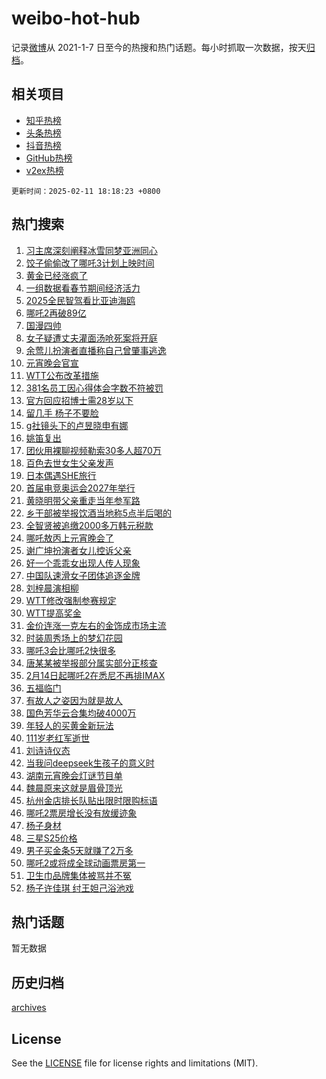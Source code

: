 # weibo-hot-hub

记录[微博](https://www.weibo.com)从 2021-1-7 日至今的热搜和热门话题。每小时抓取一次数据，按天[归档](archives)。

## 相关项目

- [知乎热榜](https://github.com/lonnyzhang423/zhihu-hot-hub)
- [头条热榜](https://github.com/lonnyzhang423/toutiao-hot-hub)
- [抖音热榜](https://github.com/lonnyzhang423/douyin-hot-hub)
- [GitHub热榜](https://github.com/lonnyzhang423/github-hot-hub)
- [v2ex热榜](https://github.com/lonnyzhang423/v2ex-hot-hub)


`更新时间：2025-02-11 18:18:23 +0800`

## 热门搜索

1. [习主席深刻阐释冰雪同梦亚洲同心](https://m.weibo.cn/search?containerid=100103type%3D1%26t%3D10%26q%3D%23%E4%B9%A0%E4%B8%BB%E5%B8%AD%E6%B7%B1%E5%88%BB%E9%98%90%E9%87%8A%E5%86%B0%E9%9B%AA%E5%90%8C%E6%A2%A6%E4%BA%9A%E6%B4%B2%E5%90%8C%E5%BF%83%23&stream_entry_id=51&isnewpage=1&extparam=seat%3D1%26q%3D%2523%25E4%25B9%25A0%25E4%25B8%25BB%25E5%25B8%25AD%25E6%25B7%25B1%25E5%2588%25BB%25E9%2598%2590%25E9%2587%258A%25E5%2586%25B0%25E9%259B%25AA%25E5%2590%258C%25E6%25A2%25A6%25E4%25BA%259A%25E6%25B4%25B2%25E5%2590%258C%25E5%25BF%2583%2523%26cate%3D10103%26filter_type%3Drealtimehot%26pos%3D0%26dgr%3D0%26stream_entry_id%3D51%26c_type%3D51%26display_time%3D1739269101%26pre_seqid%3D17392691016290385403142)
1. [饺子偷偷改了哪吒3计划上映时间](https://m.weibo.cn/search?containerid=100103type%3D1%26t%3D10%26q%3D%23%E9%A5%BA%E5%AD%90%E5%81%B7%E5%81%B7%E6%94%B9%E4%BA%86%E5%93%AA%E5%90%923%E8%AE%A1%E5%88%92%E4%B8%8A%E6%98%A0%E6%97%B6%E9%97%B4%23&stream_entry_id=31&isnewpage=1&extparam=seat%3D1%26cate%3D5001%26realpos%3D1%26pos%3D0%26stream_entry_id%3D31%26lcate%3D5001%26flag%3D2%26band_rank%3D1%26q%3D%2523%25E9%25A5%25BA%25E5%25AD%2590%25E5%2581%25B7%25E5%2581%25B7%25E6%2594%25B9%25E4%25BA%2586%25E5%2593%25AA%25E5%2590%25923%25E8%25AE%25A1%25E5%2588%2592%25E4%25B8%258A%25E6%2598%25A0%25E6%2597%25B6%25E9%2597%25B4%2523%26dgr%3D0%26filter_type%3Drealtimehot%26c_type%3D31%26display_time%3D1739269101%26pre_seqid%3D17392691016290385403142)
1. [黄金已经涨疯了](https://m.weibo.cn/search?containerid=100103type%3D1%26t%3D10%26q%3D%23%E9%BB%84%E9%87%91%E5%B7%B2%E7%BB%8F%E6%B6%A8%E7%96%AF%E4%BA%86%23&stream_entry_id=31&isnewpage=1&extparam=seat%3D1%26cate%3D5001%26realpos%3D2%26pos%3D1%26stream_entry_id%3D31%26lcate%3D5001%26flag%3D2%26band_rank%3D2%26q%3D%2523%25E9%25BB%2584%25E9%2587%2591%25E5%25B7%25B2%25E7%25BB%258F%25E6%25B6%25A8%25E7%2596%25AF%25E4%25BA%2586%2523%26dgr%3D0%26filter_type%3Drealtimehot%26c_type%3D31%26display_time%3D1739269101%26pre_seqid%3D17392691016290385403142)
1. [一组数据看春节期间经济活力](https://m.weibo.cn/search?containerid=100103type%3D1%26t%3D10%26q%3D%23%E4%B8%80%E7%BB%84%E6%95%B0%E6%8D%AE%E7%9C%8B%E6%98%A5%E8%8A%82%E6%9C%9F%E9%97%B4%E7%BB%8F%E6%B5%8E%E6%B4%BB%E5%8A%9B%23&stream_entry_id=31&isnewpage=1&extparam=seat%3D1%26cate%3D5001%26realpos%3D3%26pos%3D2%26stream_entry_id%3D31%26lcate%3D5001%26flag%3D1%26band_rank%3D3%26q%3D%2523%25E4%25B8%2580%25E7%25BB%2584%25E6%2595%25B0%25E6%258D%25AE%25E7%259C%258B%25E6%2598%25A5%25E8%258A%2582%25E6%259C%259F%25E9%2597%25B4%25E7%25BB%258F%25E6%25B5%258E%25E6%25B4%25BB%25E5%258A%259B%2523%26dgr%3D0%26filter_type%3Drealtimehot%26c_type%3D31%26display_time%3D1739269101%26pre_seqid%3D17392691016290385403142)
1. [2025全民智驾看比亚迪海鸥](https://m.weibo.cn/search?containerid=100103type%3D1%26t%3D10%26q%3D%232025%E5%85%A8%E6%B0%91%E6%99%BA%E9%A9%BE%E7%9C%8B%E6%AF%94%E4%BA%9A%E8%BF%AA%E6%B5%B7%E9%B8%A5%23&stream_entry_id=31&isnewpage=1&extparam=seat%3D1%26band_rank%3D4%26is_ad_pos%3D1%26pos%3D3%26stream_entry_id%3D31%26lcate%3D5001%26c_type%3D31%26topic_ad%3D1%26filter_type%3Drealtimehot%26q%3D%25232025%25E5%2585%25A8%25E6%25B0%2591%25E6%2599%25BA%25E9%25A9%25BE%25E7%259C%258B%25E6%25AF%2594%25E4%25BA%259A%25E8%25BF%25AA%25E6%25B5%25B7%25E9%25B8%25A5%2523%26dgr%3D0%26cate%3D5001%26adid%3D275763%26display_time%3D1739269101%26pre_seqid%3D17392691016290385403142)
1. [哪吒2再破89亿](https://m.weibo.cn/search?containerid=100103type%3D1%26t%3D10%26q%3D%23%E5%93%AA%E5%90%922%E5%86%8D%E7%A0%B489%E4%BA%BF%23&stream_entry_id=31&isnewpage=1&extparam=seat%3D1%26cate%3D5001%26realpos%3D4%26pos%3D4%26stream_entry_id%3D31%26lcate%3D5001%26flag%3D1%26band_rank%3D4%26q%3D%2523%25E5%2593%25AA%25E5%2590%25922%25E5%2586%258D%25E7%25A0%25B489%25E4%25BA%25BF%2523%26dgr%3D0%26filter_type%3Drealtimehot%26c_type%3D31%26display_time%3D1739269101%26pre_seqid%3D17392691016290385403142)
1. [国漫四帅](https://m.weibo.cn/search?containerid=100103type%3D1%26t%3D10%26q%3D%23%E5%9B%BD%E6%BC%AB%E5%9B%9B%E5%B8%85%23&stream_entry_id=31&isnewpage=1&extparam=seat%3D1%26cate%3D5001%26realpos%3D5%26pos%3D5%26stream_entry_id%3D31%26lcate%3D5001%26flag%3D1%26band_rank%3D5%26q%3D%2523%25E5%259B%25BD%25E6%25BC%25AB%25E5%259B%259B%25E5%25B8%2585%2523%26dgr%3D0%26filter_type%3Drealtimehot%26c_type%3D31%26display_time%3D1739269101%26pre_seqid%3D17392691016290385403142)
1. [女子疑遭丈夫灌面汤呛死案将开庭](https://m.weibo.cn/search?containerid=100103type%3D1%26t%3D10%26q%3D%23%E5%A5%B3%E5%AD%90%E7%96%91%E9%81%AD%E4%B8%88%E5%A4%AB%E7%81%8C%E9%9D%A2%E6%B1%A4%E5%91%9B%E6%AD%BB%E6%A1%88%E5%B0%86%E5%BC%80%E5%BA%AD%23&stream_entry_id=31&isnewpage=1&extparam=seat%3D1%26cate%3D5001%26realpos%3D6%26pos%3D6%26stream_entry_id%3D31%26lcate%3D5001%26flag%3D0%26band_rank%3D6%26q%3D%2523%25E5%25A5%25B3%25E5%25AD%2590%25E7%2596%2591%25E9%2581%25AD%25E4%25B8%2588%25E5%25A4%25AB%25E7%2581%258C%25E9%259D%25A2%25E6%25B1%25A4%25E5%2591%259B%25E6%25AD%25BB%25E6%25A1%2588%25E5%25B0%2586%25E5%25BC%2580%25E5%25BA%25AD%2523%26dgr%3D0%26filter_type%3Drealtimehot%26c_type%3D31%26display_time%3D1739269101%26pre_seqid%3D17392691016290385403142)
1. [余莺儿扮演者直播称自己曾肇事逃逸](https://m.weibo.cn/search?containerid=100103type%3D1%26t%3D10%26q%3D%23%E4%BD%99%E8%8E%BA%E5%84%BF%E6%89%AE%E6%BC%94%E8%80%85%E7%9B%B4%E6%92%AD%E7%A7%B0%E8%87%AA%E5%B7%B1%E6%9B%BE%E8%82%87%E4%BA%8B%E9%80%83%E9%80%B8%23&stream_entry_id=31&isnewpage=1&extparam=seat%3D1%26cate%3D5001%26realpos%3D7%26pos%3D7%26stream_entry_id%3D31%26lcate%3D5001%26flag%3D0%26band_rank%3D7%26q%3D%2523%25E4%25BD%2599%25E8%258E%25BA%25E5%2584%25BF%25E6%2589%25AE%25E6%25BC%2594%25E8%2580%2585%25E7%259B%25B4%25E6%2592%25AD%25E7%25A7%25B0%25E8%2587%25AA%25E5%25B7%25B1%25E6%259B%25BE%25E8%2582%2587%25E4%25BA%258B%25E9%2580%2583%25E9%2580%25B8%2523%26dgr%3D0%26filter_type%3Drealtimehot%26c_type%3D31%26display_time%3D1739269101%26pre_seqid%3D17392691016290385403142)
1. [元宵晚会官宣](https://m.weibo.cn/search?containerid=100103type%3D1%26t%3D10%26q%3D%23%E5%85%83%E5%AE%B5%E6%99%9A%E4%BC%9A%E5%AE%98%E5%AE%A3%23&stream_entry_id=31&isnewpage=1&extparam=seat%3D1%26cate%3D5001%26realpos%3D8%26pos%3D8%26stream_entry_id%3D31%26lcate%3D5001%26flag%3D0%26band_rank%3D8%26q%3D%2523%25E5%2585%2583%25E5%25AE%25B5%25E6%2599%259A%25E4%25BC%259A%25E5%25AE%2598%25E5%25AE%25A3%2523%26dgr%3D0%26filter_type%3Drealtimehot%26c_type%3D31%26display_time%3D1739269101%26pre_seqid%3D17392691016290385403142)
1. [WTT公布改革措施](https://m.weibo.cn/search?containerid=100103type%3D1%26t%3D10%26q%3D%23WTT%E5%85%AC%E5%B8%83%E6%94%B9%E9%9D%A9%E6%8E%AA%E6%96%BD%23&stream_entry_id=31&isnewpage=1&extparam=seat%3D1%26cate%3D5001%26realpos%3D9%26pos%3D9%26stream_entry_id%3D31%26lcate%3D5001%26flag%3D1%26band_rank%3D9%26q%3D%2523WTT%25E5%2585%25AC%25E5%25B8%2583%25E6%2594%25B9%25E9%259D%25A9%25E6%258E%25AA%25E6%2596%25BD%2523%26dgr%3D0%26filter_type%3Drealtimehot%26c_type%3D31%26display_time%3D1739269101%26pre_seqid%3D17392691016290385403142)
1. [381名员工因心得体会字数不符被罚](https://m.weibo.cn/search?containerid=100103type%3D1%26t%3D10%26q%3D%23381%E5%90%8D%E5%91%98%E5%B7%A5%E5%9B%A0%E5%BF%83%E5%BE%97%E4%BD%93%E4%BC%9A%E5%AD%97%E6%95%B0%E4%B8%8D%E7%AC%A6%E8%A2%AB%E7%BD%9A%23&stream_entry_id=31&isnewpage=1&extparam=seat%3D1%26cate%3D5001%26realpos%3D10%26pos%3D10%26stream_entry_id%3D31%26lcate%3D5001%26flag%3D1%26band_rank%3D10%26q%3D%2523381%25E5%2590%258D%25E5%2591%2598%25E5%25B7%25A5%25E5%259B%25A0%25E5%25BF%2583%25E5%25BE%2597%25E4%25BD%2593%25E4%25BC%259A%25E5%25AD%2597%25E6%2595%25B0%25E4%25B8%258D%25E7%25AC%25A6%25E8%25A2%25AB%25E7%25BD%259A%2523%26dgr%3D0%26filter_type%3Drealtimehot%26c_type%3D31%26display_time%3D1739269101%26pre_seqid%3D17392691016290385403142)
1. [官方回应招博士需28岁以下](https://m.weibo.cn/search?containerid=100103type%3D1%26t%3D10%26q%3D%23%E5%AE%98%E6%96%B9%E5%9B%9E%E5%BA%94%E6%8B%9B%E5%8D%9A%E5%A3%AB%E9%9C%8028%E5%B2%81%E4%BB%A5%E4%B8%8B%23&stream_entry_id=31&isnewpage=1&extparam=seat%3D1%26cate%3D5001%26realpos%3D11%26pos%3D11%26stream_entry_id%3D31%26lcate%3D5001%26flag%3D0%26band_rank%3D11%26q%3D%2523%25E5%25AE%2598%25E6%2596%25B9%25E5%259B%259E%25E5%25BA%2594%25E6%258B%259B%25E5%258D%259A%25E5%25A3%25AB%25E9%259C%258028%25E5%25B2%2581%25E4%25BB%25A5%25E4%25B8%258B%2523%26dgr%3D0%26filter_type%3Drealtimehot%26c_type%3D31%26display_time%3D1739269101%26pre_seqid%3D17392691016290385403142)
1. [留几手 杨子不要脸](https://m.weibo.cn/search?containerid=100103type%3D1%26t%3D10%26q%3D%E7%95%99%E5%87%A0%E6%89%8B+%E6%9D%A8%E5%AD%90%E4%B8%8D%E8%A6%81%E8%84%B8&stream_entry_id=31&isnewpage=1&extparam=seat%3D1%26cate%3D5001%26realpos%3D12%26pos%3D12%26stream_entry_id%3D31%26lcate%3D5001%26flag%3D2%26band_rank%3D12%26q%3D%25E7%2595%2599%25E5%2587%25A0%25E6%2589%258B%2520%25E6%259D%25A8%25E5%25AD%2590%25E4%25B8%258D%25E8%25A6%2581%25E8%2584%25B8%26dgr%3D0%26filter_type%3Drealtimehot%26c_type%3D31%26display_time%3D1739269101%26pre_seqid%3D17392691016290385403142)
1. [g社镜头下的卢昱晓申有娜](https://m.weibo.cn/search?containerid=100103type%3D1%26t%3D10%26q%3D%23g%E7%A4%BE%E9%95%9C%E5%A4%B4%E4%B8%8B%E7%9A%84%E5%8D%A2%E6%98%B1%E6%99%93%E7%94%B3%E6%9C%89%E5%A8%9C%23&stream_entry_id=31&isnewpage=1&extparam=seat%3D1%26cate%3D5001%26realpos%3D13%26pos%3D13%26stream_entry_id%3D31%26lcate%3D5001%26flag%3D1%26band_rank%3D13%26q%3D%2523g%25E7%25A4%25BE%25E9%2595%259C%25E5%25A4%25B4%25E4%25B8%258B%25E7%259A%2584%25E5%258D%25A2%25E6%2598%25B1%25E6%2599%2593%25E7%2594%25B3%25E6%259C%2589%25E5%25A8%259C%2523%26dgr%3D0%26filter_type%3Drealtimehot%26c_type%3D31%26display_time%3D1739269101%26pre_seqid%3D17392691016290385403142)
1. [姚笛复出](https://m.weibo.cn/search?containerid=100103type%3D1%26t%3D10%26q%3D%E5%A7%9A%E7%AC%9B%E5%A4%8D%E5%87%BA&stream_entry_id=31&isnewpage=1&extparam=seat%3D1%26cate%3D5001%26realpos%3D14%26pos%3D14%26stream_entry_id%3D31%26lcate%3D5001%26flag%3D2%26band_rank%3D14%26q%3D%25E5%25A7%259A%25E7%25AC%259B%25E5%25A4%258D%25E5%2587%25BA%26dgr%3D0%26filter_type%3Drealtimehot%26c_type%3D31%26display_time%3D1739269101%26pre_seqid%3D17392691016290385403142)
1. [团伙用裸聊视频勒索30多人超70万](https://m.weibo.cn/search?containerid=100103type%3D1%26t%3D10%26q%3D%23%E5%9B%A2%E4%BC%99%E7%94%A8%E8%A3%B8%E8%81%8A%E8%A7%86%E9%A2%91%E5%8B%92%E7%B4%A230%E5%A4%9A%E4%BA%BA%E8%B6%8570%E4%B8%87%23&stream_entry_id=31&isnewpage=1&extparam=seat%3D1%26cate%3D5001%26realpos%3D15%26pos%3D15%26stream_entry_id%3D31%26lcate%3D5001%26flag%3D1%26band_rank%3D15%26q%3D%2523%25E5%259B%25A2%25E4%25BC%2599%25E7%2594%25A8%25E8%25A3%25B8%25E8%2581%258A%25E8%25A7%2586%25E9%25A2%2591%25E5%258B%2592%25E7%25B4%25A230%25E5%25A4%259A%25E4%25BA%25BA%25E8%25B6%258570%25E4%25B8%2587%2523%26dgr%3D0%26filter_type%3Drealtimehot%26c_type%3D31%26display_time%3D1739269101%26pre_seqid%3D17392691016290385403142)
1. [百色去世女生父亲发声](https://m.weibo.cn/search?containerid=100103type%3D1%26t%3D10%26q%3D%23%E7%99%BE%E8%89%B2%E5%8E%BB%E4%B8%96%E5%A5%B3%E7%94%9F%E7%88%B6%E4%BA%B2%E5%8F%91%E5%A3%B0%23&stream_entry_id=31&isnewpage=1&extparam=seat%3D1%26cate%3D5001%26realpos%3D16%26pos%3D16%26stream_entry_id%3D31%26lcate%3D5001%26flag%3D1%26band_rank%3D16%26q%3D%2523%25E7%2599%25BE%25E8%2589%25B2%25E5%258E%25BB%25E4%25B8%2596%25E5%25A5%25B3%25E7%2594%259F%25E7%2588%25B6%25E4%25BA%25B2%25E5%258F%2591%25E5%25A3%25B0%2523%26dgr%3D0%26filter_type%3Drealtimehot%26c_type%3D31%26display_time%3D1739269101%26pre_seqid%3D17392691016290385403142)
1. [日本偶遇SHE旅行](https://m.weibo.cn/search?containerid=100103type%3D1%26t%3D10%26q%3D%23%E6%97%A5%E6%9C%AC%E5%81%B6%E9%81%87SHE%E6%97%85%E8%A1%8C%23&stream_entry_id=31&isnewpage=1&extparam=seat%3D1%26cate%3D5001%26realpos%3D17%26pos%3D17%26stream_entry_id%3D31%26lcate%3D5001%26flag%3D0%26band_rank%3D17%26q%3D%2523%25E6%2597%25A5%25E6%259C%25AC%25E5%2581%25B6%25E9%2581%2587SHE%25E6%2597%2585%25E8%25A1%258C%2523%26dgr%3D0%26filter_type%3Drealtimehot%26c_type%3D31%26display_time%3D1739269101%26pre_seqid%3D17392691016290385403142)
1. [首届电竞奥运会2027年举行](https://m.weibo.cn/search?containerid=100103type%3D1%26t%3D10%26q%3D%23%E9%A6%96%E5%B1%8A%E7%94%B5%E7%AB%9E%E5%A5%A5%E8%BF%90%E4%BC%9A2027%E5%B9%B4%E4%B8%BE%E8%A1%8C%23&stream_entry_id=31&isnewpage=1&extparam=seat%3D1%26cate%3D5001%26realpos%3D18%26pos%3D18%26stream_entry_id%3D31%26lcate%3D5001%26flag%3D1%26band_rank%3D18%26q%3D%2523%25E9%25A6%2596%25E5%25B1%258A%25E7%2594%25B5%25E7%25AB%259E%25E5%25A5%25A5%25E8%25BF%2590%25E4%25BC%259A2027%25E5%25B9%25B4%25E4%25B8%25BE%25E8%25A1%258C%2523%26dgr%3D0%26filter_type%3Drealtimehot%26c_type%3D31%26display_time%3D1739269101%26pre_seqid%3D17392691016290385403142)
1. [黄晓明带父亲重走当年参军路](https://m.weibo.cn/search?containerid=100103type%3D1%26t%3D10%26q%3D%23%E9%BB%84%E6%99%93%E6%98%8E%E5%B8%A6%E7%88%B6%E4%BA%B2%E9%87%8D%E8%B5%B0%E5%BD%93%E5%B9%B4%E5%8F%82%E5%86%9B%E8%B7%AF%23&stream_entry_id=31&isnewpage=1&extparam=seat%3D1%26cate%3D5001%26realpos%3D19%26pos%3D19%26stream_entry_id%3D31%26lcate%3D5001%26flag%3D1%26band_rank%3D19%26q%3D%2523%25E9%25BB%2584%25E6%2599%2593%25E6%2598%258E%25E5%25B8%25A6%25E7%2588%25B6%25E4%25BA%25B2%25E9%2587%258D%25E8%25B5%25B0%25E5%25BD%2593%25E5%25B9%25B4%25E5%258F%2582%25E5%2586%259B%25E8%25B7%25AF%2523%26dgr%3D0%26filter_type%3Drealtimehot%26c_type%3D31%26display_time%3D1739269101%26pre_seqid%3D17392691016290385403142)
1. [乡干部被举报饮酒当地称5点半后喝的](https://m.weibo.cn/search?containerid=100103type%3D1%26t%3D10%26q%3D%23%E4%B9%A1%E5%B9%B2%E9%83%A8%E8%A2%AB%E4%B8%BE%E6%8A%A5%E9%A5%AE%E9%85%92%E5%BD%93%E5%9C%B0%E7%A7%B05%E7%82%B9%E5%8D%8A%E5%90%8E%E5%96%9D%E7%9A%84%23&stream_entry_id=31&isnewpage=1&extparam=seat%3D1%26cate%3D5001%26realpos%3D20%26pos%3D20%26stream_entry_id%3D31%26lcate%3D5001%26flag%3D1%26band_rank%3D20%26q%3D%2523%25E4%25B9%25A1%25E5%25B9%25B2%25E9%2583%25A8%25E8%25A2%25AB%25E4%25B8%25BE%25E6%258A%25A5%25E9%25A5%25AE%25E9%2585%2592%25E5%25BD%2593%25E5%259C%25B0%25E7%25A7%25B05%25E7%2582%25B9%25E5%258D%258A%25E5%2590%258E%25E5%2596%259D%25E7%259A%2584%2523%26dgr%3D0%26filter_type%3Drealtimehot%26c_type%3D31%26display_time%3D1739269101%26pre_seqid%3D17392691016290385403142)
1. [全智贤被追缴2000多万韩元税款](https://m.weibo.cn/search?containerid=100103type%3D1%26t%3D10%26q%3D%23%E5%85%A8%E6%99%BA%E8%B4%A4%E8%A2%AB%E8%BF%BD%E7%BC%B42000%E5%A4%9A%E4%B8%87%E9%9F%A9%E5%85%83%E7%A8%8E%E6%AC%BE%23&stream_entry_id=31&isnewpage=1&extparam=seat%3D1%26cate%3D5001%26realpos%3D21%26pos%3D21%26stream_entry_id%3D31%26lcate%3D5001%26flag%3D1%26band_rank%3D21%26q%3D%2523%25E5%2585%25A8%25E6%2599%25BA%25E8%25B4%25A4%25E8%25A2%25AB%25E8%25BF%25BD%25E7%25BC%25B42000%25E5%25A4%259A%25E4%25B8%2587%25E9%259F%25A9%25E5%2585%2583%25E7%25A8%258E%25E6%25AC%25BE%2523%26dgr%3D0%26filter_type%3Drealtimehot%26c_type%3D31%26display_time%3D1739269101%26pre_seqid%3D17392691016290385403142)
1. [哪吒敖丙上元宵晚会了](https://m.weibo.cn/search?containerid=100103type%3D1%26t%3D10%26q%3D%23%E5%93%AA%E5%90%92%E6%95%96%E4%B8%99%E4%B8%8A%E5%85%83%E5%AE%B5%E6%99%9A%E4%BC%9A%E4%BA%86%23&stream_entry_id=31&isnewpage=1&extparam=seat%3D1%26cate%3D5001%26realpos%3D22%26pos%3D22%26stream_entry_id%3D31%26lcate%3D5001%26flag%3D0%26band_rank%3D22%26q%3D%2523%25E5%2593%25AA%25E5%2590%2592%25E6%2595%2596%25E4%25B8%2599%25E4%25B8%258A%25E5%2585%2583%25E5%25AE%25B5%25E6%2599%259A%25E4%25BC%259A%25E4%25BA%2586%2523%26dgr%3D0%26filter_type%3Drealtimehot%26c_type%3D31%26display_time%3D1739269101%26pre_seqid%3D17392691016290385403142)
1. [谢广坤扮演者女儿控诉父亲](https://m.weibo.cn/search?containerid=100103type%3D1%26t%3D10%26q%3D%23%E8%B0%A2%E5%B9%BF%E5%9D%A4%E6%89%AE%E6%BC%94%E8%80%85%E5%A5%B3%E5%84%BF%E6%8E%A7%E8%AF%89%E7%88%B6%E4%BA%B2%23&stream_entry_id=31&isnewpage=1&extparam=seat%3D1%26cate%3D5001%26realpos%3D23%26pos%3D23%26stream_entry_id%3D31%26lcate%3D5001%26flag%3D0%26band_rank%3D23%26q%3D%2523%25E8%25B0%25A2%25E5%25B9%25BF%25E5%259D%25A4%25E6%2589%25AE%25E6%25BC%2594%25E8%2580%2585%25E5%25A5%25B3%25E5%2584%25BF%25E6%258E%25A7%25E8%25AF%2589%25E7%2588%25B6%25E4%25BA%25B2%2523%26dgr%3D0%26filter_type%3Drealtimehot%26c_type%3D31%26display_time%3D1739269101%26pre_seqid%3D17392691016290385403142)
1. [好一个乖乖女出现人传人现象](https://m.weibo.cn/search?containerid=100103type%3D1%26t%3D10%26q%3D%E5%A5%BD%E4%B8%80%E4%B8%AA%E4%B9%96%E4%B9%96%E5%A5%B3%E5%87%BA%E7%8E%B0%E4%BA%BA%E4%BC%A0%E4%BA%BA%E7%8E%B0%E8%B1%A1&stream_entry_id=31&isnewpage=1&extparam=seat%3D1%26cate%3D5001%26realpos%3D24%26pos%3D24%26stream_entry_id%3D31%26lcate%3D5001%26flag%3D1%26band_rank%3D24%26q%3D%25E5%25A5%25BD%25E4%25B8%2580%25E4%25B8%25AA%25E4%25B9%2596%25E4%25B9%2596%25E5%25A5%25B3%25E5%2587%25BA%25E7%258E%25B0%25E4%25BA%25BA%25E4%25BC%25A0%25E4%25BA%25BA%25E7%258E%25B0%25E8%25B1%25A1%26dgr%3D0%26filter_type%3Drealtimehot%26c_type%3D31%26display_time%3D1739269101%26pre_seqid%3D17392691016290385403142)
1. [中国队速滑女子团体追逐金牌](https://m.weibo.cn/search?containerid=100103type%3D1%26t%3D10%26q%3D%23%E4%B8%AD%E5%9B%BD%E9%98%9F%E9%80%9F%E6%BB%91%E5%A5%B3%E5%AD%90%E5%9B%A2%E4%BD%93%E8%BF%BD%E9%80%90%E9%87%91%E7%89%8C%23&stream_entry_id=31&isnewpage=1&extparam=seat%3D1%26cate%3D5001%26realpos%3D25%26pos%3D25%26stream_entry_id%3D31%26lcate%3D5001%26flag%3D1%26band_rank%3D25%26q%3D%2523%25E4%25B8%25AD%25E5%259B%25BD%25E9%2598%259F%25E9%2580%259F%25E6%25BB%2591%25E5%25A5%25B3%25E5%25AD%2590%25E5%259B%25A2%25E4%25BD%2593%25E8%25BF%25BD%25E9%2580%2590%25E9%2587%2591%25E7%2589%258C%2523%26dgr%3D0%26filter_type%3Drealtimehot%26c_type%3D31%26display_time%3D1739269101%26pre_seqid%3D17392691016290385403142)
1. [刘梓晨演相柳](https://m.weibo.cn/search?containerid=100103type%3D1%26t%3D10%26q%3D%E5%88%98%E6%A2%93%E6%99%A8%E6%BC%94%E7%9B%B8%E6%9F%B3&stream_entry_id=31&isnewpage=1&extparam=seat%3D1%26cate%3D5001%26realpos%3D26%26pos%3D26%26stream_entry_id%3D31%26lcate%3D5001%26flag%3D0%26band_rank%3D26%26q%3D%25E5%2588%2598%25E6%25A2%2593%25E6%2599%25A8%25E6%25BC%2594%25E7%259B%25B8%25E6%259F%25B3%26dgr%3D0%26filter_type%3Drealtimehot%26c_type%3D31%26display_time%3D1739269101%26pre_seqid%3D17392691016290385403142)
1. [WTT修改强制参赛规定](https://m.weibo.cn/search?containerid=100103type%3D1%26t%3D10%26q%3D%23WTT%E4%BF%AE%E6%94%B9%E5%BC%BA%E5%88%B6%E5%8F%82%E8%B5%9B%E8%A7%84%E5%AE%9A%23&stream_entry_id=31&isnewpage=1&extparam=seat%3D1%26cate%3D5001%26realpos%3D27%26pos%3D27%26stream_entry_id%3D31%26lcate%3D5001%26flag%3D1%26band_rank%3D27%26q%3D%2523WTT%25E4%25BF%25AE%25E6%2594%25B9%25E5%25BC%25BA%25E5%2588%25B6%25E5%258F%2582%25E8%25B5%259B%25E8%25A7%2584%25E5%25AE%259A%2523%26dgr%3D0%26filter_type%3Drealtimehot%26c_type%3D31%26display_time%3D1739269101%26pre_seqid%3D17392691016290385403142)
1. [WTT提高奖金](https://m.weibo.cn/search?containerid=100103type%3D1%26t%3D10%26q%3D%23WTT%E6%8F%90%E9%AB%98%E5%A5%96%E9%87%91%23&stream_entry_id=31&isnewpage=1&extparam=seat%3D1%26cate%3D5001%26realpos%3D28%26pos%3D28%26stream_entry_id%3D31%26lcate%3D5001%26flag%3D1%26band_rank%3D28%26q%3D%2523WTT%25E6%258F%2590%25E9%25AB%2598%25E5%25A5%2596%25E9%2587%2591%2523%26dgr%3D0%26filter_type%3Drealtimehot%26c_type%3D31%26display_time%3D1739269101%26pre_seqid%3D17392691016290385403142)
1. [金价连涨一克左右的金饰成市场主流](https://m.weibo.cn/search?containerid=100103type%3D1%26t%3D10%26q%3D%23%E9%87%91%E4%BB%B7%E8%BF%9E%E6%B6%A8%E4%B8%80%E5%85%8B%E5%B7%A6%E5%8F%B3%E7%9A%84%E9%87%91%E9%A5%B0%E6%88%90%E5%B8%82%E5%9C%BA%E4%B8%BB%E6%B5%81%23&stream_entry_id=31&isnewpage=1&extparam=seat%3D1%26cate%3D5001%26realpos%3D29%26pos%3D29%26stream_entry_id%3D31%26lcate%3D5001%26flag%3D0%26band_rank%3D29%26q%3D%2523%25E9%2587%2591%25E4%25BB%25B7%25E8%25BF%259E%25E6%25B6%25A8%25E4%25B8%2580%25E5%2585%258B%25E5%25B7%25A6%25E5%258F%25B3%25E7%259A%2584%25E9%2587%2591%25E9%25A5%25B0%25E6%2588%2590%25E5%25B8%2582%25E5%259C%25BA%25E4%25B8%25BB%25E6%25B5%2581%2523%26dgr%3D0%26filter_type%3Drealtimehot%26c_type%3D31%26display_time%3D1739269101%26pre_seqid%3D17392691016290385403142)
1. [时装周秀场上的梦幻花园](https://m.weibo.cn/search?containerid=100103type%3D1%26t%3D10%26q%3D%E6%97%B6%E8%A3%85%E5%91%A8%E7%A7%80%E5%9C%BA%E4%B8%8A%E7%9A%84%E6%A2%A6%E5%B9%BB%E8%8A%B1%E5%9B%AD&stream_entry_id=31&isnewpage=1&extparam=seat%3D1%26cate%3D5001%26realpos%3D30%26pos%3D30%26stream_entry_id%3D31%26lcate%3D5001%26flag%3D1%26band_rank%3D30%26q%3D%25E6%2597%25B6%25E8%25A3%2585%25E5%2591%25A8%25E7%25A7%2580%25E5%259C%25BA%25E4%25B8%258A%25E7%259A%2584%25E6%25A2%25A6%25E5%25B9%25BB%25E8%258A%25B1%25E5%259B%25AD%26dgr%3D0%26filter_type%3Drealtimehot%26c_type%3D31%26display_time%3D1739269101%26pre_seqid%3D17392691016290385403142)
1. [哪吒3会比哪吒2快很多](https://m.weibo.cn/search?containerid=100103type%3D1%26t%3D10%26q%3D%23%E5%93%AA%E5%90%923%E4%BC%9A%E6%AF%94%E5%93%AA%E5%90%922%E5%BF%AB%E5%BE%88%E5%A4%9A%23&stream_entry_id=31&isnewpage=1&extparam=seat%3D1%26cate%3D5001%26realpos%3D31%26pos%3D31%26stream_entry_id%3D31%26lcate%3D5001%26flag%3D1%26band_rank%3D31%26q%3D%2523%25E5%2593%25AA%25E5%2590%25923%25E4%25BC%259A%25E6%25AF%2594%25E5%2593%25AA%25E5%2590%25922%25E5%25BF%25AB%25E5%25BE%2588%25E5%25A4%259A%2523%26dgr%3D0%26filter_type%3Drealtimehot%26c_type%3D31%26display_time%3D1739269101%26pre_seqid%3D17392691016290385403142)
1. [唐某某被举报部分属实部分正核查](https://m.weibo.cn/search?containerid=100103type%3D1%26t%3D10%26q%3D%23%E5%94%90%E6%9F%90%E6%9F%90%E8%A2%AB%E4%B8%BE%E6%8A%A5%E9%83%A8%E5%88%86%E5%B1%9E%E5%AE%9E%E9%83%A8%E5%88%86%E6%AD%A3%E6%A0%B8%E6%9F%A5%23&stream_entry_id=31&isnewpage=1&extparam=seat%3D1%26cate%3D5001%26realpos%3D32%26pos%3D32%26stream_entry_id%3D31%26lcate%3D5001%26flag%3D0%26band_rank%3D32%26q%3D%2523%25E5%2594%2590%25E6%259F%2590%25E6%259F%2590%25E8%25A2%25AB%25E4%25B8%25BE%25E6%258A%25A5%25E9%2583%25A8%25E5%2588%2586%25E5%25B1%259E%25E5%25AE%259E%25E9%2583%25A8%25E5%2588%2586%25E6%25AD%25A3%25E6%25A0%25B8%25E6%259F%25A5%2523%26dgr%3D0%26filter_type%3Drealtimehot%26c_type%3D31%26display_time%3D1739269101%26pre_seqid%3D17392691016290385403142)
1. [2月14日起哪吒2在悉尼不再排IMAX](https://m.weibo.cn/search?containerid=100103type%3D1%26t%3D10%26q%3D%232%E6%9C%8814%E6%97%A5%E8%B5%B7%E5%93%AA%E5%90%922%E5%9C%A8%E6%82%89%E5%B0%BC%E4%B8%8D%E5%86%8D%E6%8E%92IMAX%23&stream_entry_id=31&isnewpage=1&extparam=seat%3D1%26cate%3D5001%26realpos%3D33%26pos%3D33%26stream_entry_id%3D31%26lcate%3D5001%26flag%3D1%26band_rank%3D33%26q%3D%25232%25E6%259C%258814%25E6%2597%25A5%25E8%25B5%25B7%25E5%2593%25AA%25E5%2590%25922%25E5%259C%25A8%25E6%2582%2589%25E5%25B0%25BC%25E4%25B8%258D%25E5%2586%258D%25E6%258E%2592IMAX%2523%26dgr%3D0%26filter_type%3Drealtimehot%26c_type%3D31%26display_time%3D1739269101%26pre_seqid%3D17392691016290385403142)
1. [五福临门](https://m.weibo.cn/search?containerid=100103type%3D1%26t%3D10%26q%3D%E4%BA%94%E7%A6%8F%E4%B8%B4%E9%97%A8&stream_entry_id=31&isnewpage=1&extparam=seat%3D1%26cate%3D5001%26realpos%3D34%26pos%3D34%26stream_entry_id%3D31%26lcate%3D5001%26flag%3D1%26band_rank%3D34%26q%3D%25E4%25BA%2594%25E7%25A6%258F%25E4%25B8%25B4%25E9%2597%25A8%26dgr%3D0%26filter_type%3Drealtimehot%26c_type%3D31%26display_time%3D1739269101%26pre_seqid%3D17392691016290385403142)
1. [有故人之姿因为就是故人](https://m.weibo.cn/search?containerid=100103type%3D1%26t%3D10%26q%3D%E6%9C%89%E6%95%85%E4%BA%BA%E4%B9%8B%E5%A7%BF%E5%9B%A0%E4%B8%BA%E5%B0%B1%E6%98%AF%E6%95%85%E4%BA%BA&stream_entry_id=31&isnewpage=1&extparam=seat%3D1%26cate%3D5001%26realpos%3D35%26pos%3D35%26stream_entry_id%3D31%26lcate%3D5001%26flag%3D1%26band_rank%3D35%26q%3D%25E6%259C%2589%25E6%2595%2585%25E4%25BA%25BA%25E4%25B9%258B%25E5%25A7%25BF%25E5%259B%25A0%25E4%25B8%25BA%25E5%25B0%25B1%25E6%2598%25AF%25E6%2595%2585%25E4%25BA%25BA%26dgr%3D0%26filter_type%3Drealtimehot%26c_type%3D31%26display_time%3D1739269101%26pre_seqid%3D17392691016290385403142)
1. [国色芳华云合集均破4000万](https://m.weibo.cn/search?containerid=100103type%3D1%26t%3D10%26q%3D%23%E5%9B%BD%E8%89%B2%E8%8A%B3%E5%8D%8E%E4%BA%91%E5%90%88%E9%9B%86%E5%9D%87%E7%A0%B44000%E4%B8%87%23&stream_entry_id=31&isnewpage=1&extparam=seat%3D1%26cate%3D5001%26realpos%3D36%26pos%3D36%26stream_entry_id%3D31%26lcate%3D5001%26flag%3D1%26band_rank%3D36%26q%3D%2523%25E5%259B%25BD%25E8%2589%25B2%25E8%258A%25B3%25E5%258D%258E%25E4%25BA%2591%25E5%2590%2588%25E9%259B%2586%25E5%259D%2587%25E7%25A0%25B44000%25E4%25B8%2587%2523%26dgr%3D0%26filter_type%3Drealtimehot%26c_type%3D31%26display_time%3D1739269101%26pre_seqid%3D17392691016290385403142)
1. [年轻人的买黄金新玩法](https://m.weibo.cn/search?containerid=100103type%3D1%26t%3D10%26q%3D%23%E5%B9%B4%E8%BD%BB%E4%BA%BA%E7%9A%84%E4%B9%B0%E9%BB%84%E9%87%91%E6%96%B0%E7%8E%A9%E6%B3%95%23&stream_entry_id=31&isnewpage=1&extparam=seat%3D1%26cate%3D5001%26realpos%3D37%26pos%3D37%26stream_entry_id%3D31%26lcate%3D5001%26flag%3D1%26band_rank%3D37%26q%3D%2523%25E5%25B9%25B4%25E8%25BD%25BB%25E4%25BA%25BA%25E7%259A%2584%25E4%25B9%25B0%25E9%25BB%2584%25E9%2587%2591%25E6%2596%25B0%25E7%258E%25A9%25E6%25B3%2595%2523%26dgr%3D0%26filter_type%3Drealtimehot%26c_type%3D31%26display_time%3D1739269101%26pre_seqid%3D17392691016290385403142)
1. [111岁老红军逝世](https://m.weibo.cn/search?containerid=100103type%3D1%26t%3D10%26q%3D%23111%E5%B2%81%E8%80%81%E7%BA%A2%E5%86%9B%E9%80%9D%E4%B8%96%23&stream_entry_id=31&isnewpage=1&extparam=seat%3D1%26cate%3D5001%26realpos%3D38%26pos%3D38%26stream_entry_id%3D31%26lcate%3D5001%26flag%3D1%26band_rank%3D38%26q%3D%2523111%25E5%25B2%2581%25E8%2580%2581%25E7%25BA%25A2%25E5%2586%259B%25E9%2580%259D%25E4%25B8%2596%2523%26dgr%3D0%26filter_type%3Drealtimehot%26c_type%3D31%26display_time%3D1739269101%26pre_seqid%3D17392691016290385403142)
1. [刘诗诗仪态](https://m.weibo.cn/search?containerid=100103type%3D1%26t%3D10%26q%3D%E5%88%98%E8%AF%97%E8%AF%97%E4%BB%AA%E6%80%81&stream_entry_id=31&isnewpage=1&extparam=seat%3D1%26cate%3D5001%26realpos%3D39%26pos%3D39%26stream_entry_id%3D31%26lcate%3D5001%26flag%3D1%26band_rank%3D39%26q%3D%25E5%2588%2598%25E8%25AF%2597%25E8%25AF%2597%25E4%25BB%25AA%25E6%2580%2581%26dgr%3D0%26filter_type%3Drealtimehot%26c_type%3D31%26display_time%3D1739269101%26pre_seqid%3D17392691016290385403142)
1. [当我问deepseek生孩子的意义时](https://m.weibo.cn/search?containerid=100103type%3D1%26t%3D10%26q%3D%E5%BD%93%E6%88%91%E9%97%AEdeepseek%E7%94%9F%E5%AD%A9%E5%AD%90%E7%9A%84%E6%84%8F%E4%B9%89%E6%97%B6&stream_entry_id=31&isnewpage=1&extparam=seat%3D1%26cate%3D5001%26realpos%3D40%26pos%3D40%26stream_entry_id%3D31%26lcate%3D5001%26flag%3D0%26band_rank%3D40%26q%3D%25E5%25BD%2593%25E6%2588%2591%25E9%2597%25AEdeepseek%25E7%2594%259F%25E5%25AD%25A9%25E5%25AD%2590%25E7%259A%2584%25E6%2584%258F%25E4%25B9%2589%25E6%2597%25B6%26dgr%3D0%26filter_type%3Drealtimehot%26c_type%3D31%26display_time%3D1739269101%26pre_seqid%3D17392691016290385403142)
1. [湖南元宵晚会灯谜节目单](https://m.weibo.cn/search?containerid=100103type%3D1%26t%3D10%26q%3D%23%E6%B9%96%E5%8D%97%E5%85%83%E5%AE%B5%E6%99%9A%E4%BC%9A%E7%81%AF%E8%B0%9C%E8%8A%82%E7%9B%AE%E5%8D%95%23&stream_entry_id=31&isnewpage=1&extparam=seat%3D1%26cate%3D5001%26realpos%3D41%26pos%3D41%26stream_entry_id%3D31%26lcate%3D5001%26flag%3D0%26band_rank%3D41%26q%3D%2523%25E6%25B9%2596%25E5%258D%2597%25E5%2585%2583%25E5%25AE%25B5%25E6%2599%259A%25E4%25BC%259A%25E7%2581%25AF%25E8%25B0%259C%25E8%258A%2582%25E7%259B%25AE%25E5%258D%2595%2523%26dgr%3D0%26filter_type%3Drealtimehot%26c_type%3D31%26display_time%3D1739269101%26pre_seqid%3D17392691016290385403142)
1. [魏晨原来这就是眉骨顶光](https://m.weibo.cn/search?containerid=100103type%3D1%26t%3D10%26q%3D%E9%AD%8F%E6%99%A8%E5%8E%9F%E6%9D%A5%E8%BF%99%E5%B0%B1%E6%98%AF%E7%9C%89%E9%AA%A8%E9%A1%B6%E5%85%89&stream_entry_id=31&isnewpage=1&extparam=seat%3D1%26cate%3D5001%26realpos%3D42%26pos%3D42%26stream_entry_id%3D31%26lcate%3D5001%26flag%3D1%26band_rank%3D42%26q%3D%25E9%25AD%258F%25E6%2599%25A8%25E5%258E%259F%25E6%259D%25A5%25E8%25BF%2599%25E5%25B0%25B1%25E6%2598%25AF%25E7%259C%2589%25E9%25AA%25A8%25E9%25A1%25B6%25E5%2585%2589%26dgr%3D0%26filter_type%3Drealtimehot%26c_type%3D31%26display_time%3D1739269101%26pre_seqid%3D17392691016290385403142)
1. [杭州金店排长队贴出限时限购标语](https://m.weibo.cn/search?containerid=100103type%3D1%26t%3D10%26q%3D%23%E6%9D%AD%E5%B7%9E%E9%87%91%E5%BA%97%E6%8E%92%E9%95%BF%E9%98%9F%E8%B4%B4%E5%87%BA%E9%99%90%E6%97%B6%E9%99%90%E8%B4%AD%E6%A0%87%E8%AF%AD%23&stream_entry_id=31&isnewpage=1&extparam=seat%3D1%26cate%3D5001%26realpos%3D43%26pos%3D43%26stream_entry_id%3D31%26lcate%3D5001%26flag%3D1%26band_rank%3D43%26q%3D%2523%25E6%259D%25AD%25E5%25B7%259E%25E9%2587%2591%25E5%25BA%2597%25E6%258E%2592%25E9%2595%25BF%25E9%2598%259F%25E8%25B4%25B4%25E5%2587%25BA%25E9%2599%2590%25E6%2597%25B6%25E9%2599%2590%25E8%25B4%25AD%25E6%25A0%2587%25E8%25AF%25AD%2523%26dgr%3D0%26filter_type%3Drealtimehot%26c_type%3D31%26display_time%3D1739269101%26pre_seqid%3D17392691016290385403142)
1. [哪吒2票房增长没有放缓迹象](https://m.weibo.cn/search?containerid=100103type%3D1%26t%3D10%26q%3D%23%E5%93%AA%E5%90%922%E7%A5%A8%E6%88%BF%E5%A2%9E%E9%95%BF%E6%B2%A1%E6%9C%89%E6%94%BE%E7%BC%93%E8%BF%B9%E8%B1%A1%23&stream_entry_id=31&isnewpage=1&extparam=seat%3D1%26cate%3D5001%26realpos%3D44%26pos%3D44%26stream_entry_id%3D31%26lcate%3D5001%26flag%3D1%26band_rank%3D44%26q%3D%2523%25E5%2593%25AA%25E5%2590%25922%25E7%25A5%25A8%25E6%2588%25BF%25E5%25A2%259E%25E9%2595%25BF%25E6%25B2%25A1%25E6%259C%2589%25E6%2594%25BE%25E7%25BC%2593%25E8%25BF%25B9%25E8%25B1%25A1%2523%26dgr%3D0%26filter_type%3Drealtimehot%26c_type%3D31%26display_time%3D1739269101%26pre_seqid%3D17392691016290385403142)
1. [杨子身材](https://m.weibo.cn/search?containerid=100103type%3D1%26t%3D10%26q%3D%E6%9D%A8%E5%AD%90%E8%BA%AB%E6%9D%90&stream_entry_id=31&isnewpage=1&extparam=seat%3D1%26cate%3D5001%26realpos%3D45%26pos%3D45%26stream_entry_id%3D31%26lcate%3D5001%26flag%3D0%26band_rank%3D45%26q%3D%25E6%259D%25A8%25E5%25AD%2590%25E8%25BA%25AB%25E6%259D%2590%26dgr%3D0%26filter_type%3Drealtimehot%26c_type%3D31%26display_time%3D1739269101%26pre_seqid%3D17392691016290385403142)
1. [三星S25价格](https://m.weibo.cn/search?containerid=100103type%3D1%26t%3D10%26q%3D%E4%B8%89%E6%98%9FS25%E4%BB%B7%E6%A0%BC&stream_entry_id=31&isnewpage=1&extparam=seat%3D1%26cate%3D5001%26realpos%3D46%26pos%3D46%26stream_entry_id%3D31%26lcate%3D5001%26flag%3D1%26band_rank%3D46%26q%3D%25E4%25B8%2589%25E6%2598%259FS25%25E4%25BB%25B7%25E6%25A0%25BC%26dgr%3D0%26filter_type%3Drealtimehot%26c_type%3D31%26display_time%3D1739269101%26pre_seqid%3D17392691016290385403142)
1. [男子买金条5天就赚了2万多](https://m.weibo.cn/search?containerid=100103type%3D1%26t%3D10%26q%3D%23%E7%94%B7%E5%AD%90%E4%B9%B0%E9%87%91%E6%9D%A15%E5%A4%A9%E5%B0%B1%E8%B5%9A%E4%BA%862%E4%B8%87%E5%A4%9A%23&stream_entry_id=31&isnewpage=1&extparam=seat%3D1%26cate%3D5001%26realpos%3D47%26pos%3D47%26stream_entry_id%3D31%26lcate%3D5001%26flag%3D0%26band_rank%3D47%26q%3D%2523%25E7%2594%25B7%25E5%25AD%2590%25E4%25B9%25B0%25E9%2587%2591%25E6%259D%25A15%25E5%25A4%25A9%25E5%25B0%25B1%25E8%25B5%259A%25E4%25BA%25862%25E4%25B8%2587%25E5%25A4%259A%2523%26dgr%3D0%26filter_type%3Drealtimehot%26c_type%3D31%26display_time%3D1739269101%26pre_seqid%3D17392691016290385403142)
1. [哪吒2或将成全球动画票房第一](https://m.weibo.cn/search?containerid=100103type%3D1%26t%3D10%26q%3D%23%E5%93%AA%E5%90%922%E6%88%96%E5%B0%86%E6%88%90%E5%85%A8%E7%90%83%E5%8A%A8%E7%94%BB%E7%A5%A8%E6%88%BF%E7%AC%AC%E4%B8%80%23&stream_entry_id=31&isnewpage=1&extparam=seat%3D1%26cate%3D5001%26realpos%3D48%26pos%3D48%26stream_entry_id%3D31%26lcate%3D5001%26flag%3D0%26band_rank%3D48%26q%3D%2523%25E5%2593%25AA%25E5%2590%25922%25E6%2588%2596%25E5%25B0%2586%25E6%2588%2590%25E5%2585%25A8%25E7%2590%2583%25E5%258A%25A8%25E7%2594%25BB%25E7%25A5%25A8%25E6%2588%25BF%25E7%25AC%25AC%25E4%25B8%2580%2523%26dgr%3D0%26filter_type%3Drealtimehot%26c_type%3D31%26display_time%3D1739269101%26pre_seqid%3D17392691016290385403142)
1. [卫生巾品牌集体被骂并不冤](https://m.weibo.cn/search?containerid=100103type%3D1%26t%3D10%26q%3D%23%E5%8D%AB%E7%94%9F%E5%B7%BE%E5%93%81%E7%89%8C%E9%9B%86%E4%BD%93%E8%A2%AB%E9%AA%82%E5%B9%B6%E4%B8%8D%E5%86%A4%23&stream_entry_id=31&isnewpage=1&extparam=seat%3D1%26cate%3D5001%26realpos%3D49%26pos%3D49%26stream_entry_id%3D31%26lcate%3D5001%26flag%3D0%26band_rank%3D49%26q%3D%2523%25E5%258D%25AB%25E7%2594%259F%25E5%25B7%25BE%25E5%2593%2581%25E7%2589%258C%25E9%259B%2586%25E4%25BD%2593%25E8%25A2%25AB%25E9%25AA%2582%25E5%25B9%25B6%25E4%25B8%258D%25E5%2586%25A4%2523%26dgr%3D0%26filter_type%3Drealtimehot%26c_type%3D31%26display_time%3D1739269101%26pre_seqid%3D17392691016290385403142)
1. [杨子许佳琪 纣王妲己浴池戏](https://m.weibo.cn/search?containerid=100103type%3D1%26t%3D10%26q%3D%E6%9D%A8%E5%AD%90%E8%AE%B8%E4%BD%B3%E7%90%AA+%E7%BA%A3%E7%8E%8B%E5%A6%B2%E5%B7%B1%E6%B5%B4%E6%B1%A0%E6%88%8F&stream_entry_id=31&isnewpage=1&extparam=seat%3D1%26cate%3D5001%26realpos%3D50%26pos%3D50%26stream_entry_id%3D31%26lcate%3D5001%26flag%3D0%26band_rank%3D50%26q%3D%25E6%259D%25A8%25E5%25AD%2590%25E8%25AE%25B8%25E4%25BD%25B3%25E7%2590%25AA%2520%25E7%25BA%25A3%25E7%258E%258B%25E5%25A6%25B2%25E5%25B7%25B1%25E6%25B5%25B4%25E6%25B1%25A0%25E6%2588%258F%26dgr%3D0%26filter_type%3Drealtimehot%26c_type%3D31%26display_time%3D1739269101%26pre_seqid%3D17392691016290385403142)

## 热门话题

暂无数据

## 历史归档

[archives](archives)

## License

See the [LICENSE](LICENSE) file for license rights and limitations (MIT).
